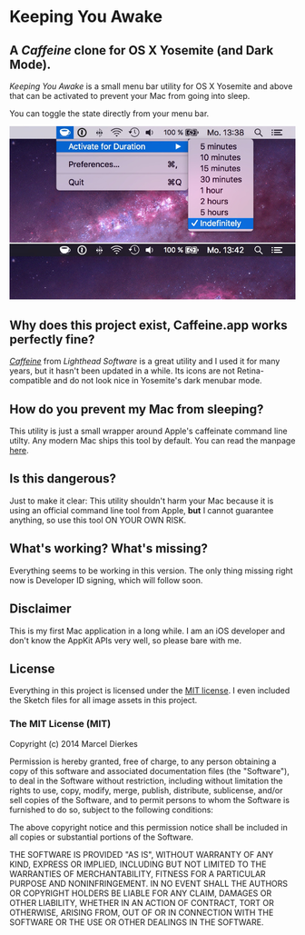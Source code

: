 # Keeping You Awake #

## A *Caffeine* clone for OS X Yosemite (and Dark Mode). ##

*Keeping You Awake* is a small menu bar utility for OS X Yosemite and above that can be activated to prevent your Mac from going into sleep.

You can toggle the state directly from your menu bar.

![Screenshots](https://raw.githubusercontent.com/newmarcel/KeepingYouAwake/master/Screenshots.jpg)

## Why does this project exist, Caffeine.app works perfectly fine? ##

*[Caffeine](http://lightheadsw.com/caffeine/)* from *Lighthead Software* is a great utility and I used it for many years, but it hasn't been updated in a while. Its icons are not Retina-compatible and do not look nice in Yosemite's dark menubar mode.

## How do you prevent my Mac from sleeping? ##

This utility is just a small wrapper around Apple's caffeinate command line utilty. Any modern Mac ships this tool by default. You can read the manpage [here](https://developer.apple.com/library/mac/documentation/Darwin/Reference/ManPages/man8/caffeinate.8.html).

## Is this dangerous? ##
Just to make it clear: This utility shouldn't harm your Mac because it is using an official command line tool from Apple, **but** I cannot guarantee anything, so use this tool ON YOUR OWN RISK.

## What's working? What's missing? ##
Everything seems to be working in this version. The only thing missing right now is Developer ID signing, which will follow soon.

## Disclaimer ##

This is my first Mac application in a long while. I am an iOS developer and don't know the AppKit APIs very well, so please bare with me.

## License ##

Everything in this project is licensed under the [MIT license](http://opensource.org/licenses/MIT). I even included the Sketch files for all image assets in this project.


### The MIT License (MIT) ###

Copyright (c) 2014 Marcel Dierkes

Permission is hereby granted, free of charge, to any person obtaining a copy
of this software and associated documentation files (the "Software"), to deal
in the Software without restriction, including without limitation the rights
to use, copy, modify, merge, publish, distribute, sublicense, and/or sell
copies of the Software, and to permit persons to whom the Software is
furnished to do so, subject to the following conditions:

The above copyright notice and this permission notice shall be included in
all copies or substantial portions of the Software.

THE SOFTWARE IS PROVIDED "AS IS", WITHOUT WARRANTY OF ANY KIND, EXPRESS OR
IMPLIED, INCLUDING BUT NOT LIMITED TO THE WARRANTIES OF MERCHANTABILITY,
FITNESS FOR A PARTICULAR PURPOSE AND NONINFRINGEMENT. IN NO EVENT SHALL THE
AUTHORS OR COPYRIGHT HOLDERS BE LIABLE FOR ANY CLAIM, DAMAGES OR OTHER
LIABILITY, WHETHER IN AN ACTION OF CONTRACT, TORT OR OTHERWISE, ARISING FROM,
OUT OF OR IN CONNECTION WITH THE SOFTWARE OR THE USE OR OTHER DEALINGS IN
THE SOFTWARE.
